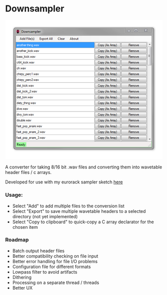 # Downsampler

![Main View](https://github.com/isaacgoodfellow/ArduinoWavetableDownsampler/blob/master/Media/main.PNG)

A converter for taking 8/16 bit .wav files and converting them into wavetable header files / c arrays.

Developed for use with my eurorack sampler sketch [here](https://github.com/isaacgoodfellow/ArduinoWavetableDownsampler/blob/master/Media/main.PNG)

### Usage:

 * Select "Add" to add multiple files to the conversion list
 * Select "Export" to save multiple wavetable headers to a selected directory (not yet implemented)
 * Select "Copy to clipboard" to quick-copy a C array declarator for the chosen item


### Roadmap

 * Batch output header files
 * Better compatibility checking on file input
 * Better error handling for file I/O problems
 * Configuration file for different formats
 * Lowpass filter to avoid artifacts
 * Dithering
 * Processing on a separate thread / threads
 * Better UX
